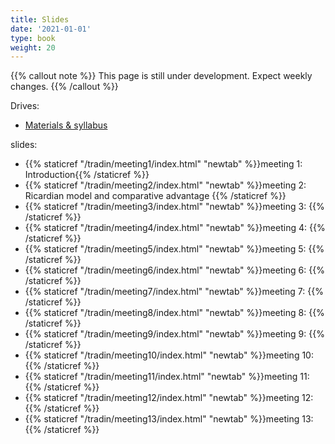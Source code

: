 ```yaml
---
title: Slides
date: '2021-01-01'
type: book
weight: 20
---
```


{{% callout note %}} This page is still under development. Expect weekly changes. {{% /callout %}}

Drives:

- [Materials & syllabus](https://1drv.ms/f/s!AjelszXKKcmsiokzhAA6ULP_rP-cRg?e=LXdObn)

slides:

- {{% staticref "/tradin/meeting1/index.html" "newtab" %}}meeting 1: Introduction{{% /staticref %}}
- {{% staticref "/tradin/meeting2/index.html" "newtab" %}}meeting 2: Ricardian model and comparative advantage {{% /staticref %}}
- {{% staticref "/tradin/meeting3/index.html" "newtab" %}}meeting 3: {{% /staticref %}}
- {{% staticref "/tradin/meeting4/index.html" "newtab" %}}meeting 4: {{% /staticref %}}
- {{% staticref "/tradin/meeting5/index.html" "newtab" %}}meeting 5: {{% /staticref %}}
- {{% staticref "/tradin/meeting6/index.html" "newtab" %}}meeting 6: {{% /staticref %}}
- {{% staticref "/tradin/meeting7/index.html" "newtab" %}}meeting 7: {{% /staticref %}}
- {{% staticref "/tradin/meeting8/index.html" "newtab" %}}meeting 8: {{% /staticref %}}
- {{% staticref "/tradin/meeting9/index.html" "newtab" %}}meeting 9: {{% /staticref %}}
- {{% staticref "/tradin/meeting10/index.html" "newtab" %}}meeting 10: {{% /staticref %}}
- {{% staticref "/tradin/meeting11/index.html" "newtab" %}}meeting 11: {{% /staticref %}}
- {{% staticref "/tradin/meeting12/index.html" "newtab" %}}meeting 12: {{% /staticref %}}
- {{% staticref "/tradin/meeting13/index.html" "newtab" %}}meeting 13: {{% /staticref %}}